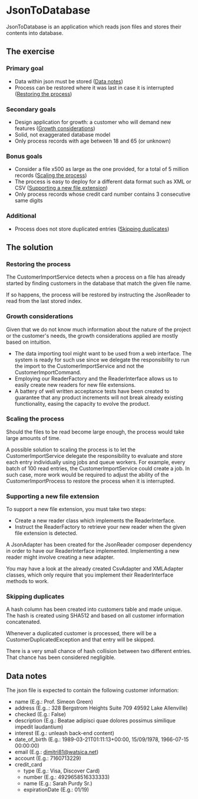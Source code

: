 # JsonToDatabase

JsonToDatabase is an application which reads json files and stores their contents into database.

## The exercise

### Primary goal

- Data within json must be stored ([Data notes](#data-notes))
- Process can be restored where it was last in case it is interrupted ([Restoring the process](#restoring-the-process))

### Secondary goals
- Design application for growth: a customer who will demand new features ([Growth considerations](#growth-considerations))
- Solid, not exaggerated database model
- Only process records with age between 18 and 65 (or unknown)

### Bonus goals
- Consider a file x500 as large as the one provided, for a total of 5 million records ([Scaling the process](#scaling-the-process))
- The process is easy to deploy for a different data format such as XML or CSV ([Supporting a new file extension](#supporting-a-new-file-extension))
- Only process records whose credit card number contains 3 consecutive same digits

### Additional
- Process does not store duplicated entries ([Skipping duplicates](#skipping-duplicates))

## The solution

### Restoring the process
The CustomerImportService detects when a process on a file has already started by finding customers in the database that match the given file name.

If so happens, the process will be restored by instructing the JsonReader to read from the last stored index.

### Growth considerations

Given that we do not know much information about the nature of the project or the customer's needs, the growth considerations applied are mostly based on intuition.

- The data importing tool might want to be used from a web interface. The system is ready for such use since we delegate the responsibility to run the import to the CustomerImportService and not the CustomerImportCommand.
- Employing our ReaderFactory and the ReaderInterface allows us to easily create new readers for new file extensions.
- A battery of well written acceptance tests have been created to guarantee that any product increments will not break already existing functionality, easing the capacity to evolve the product.

### Scaling the process

Should the files to be read become large enough, the process would take large amounts of time.

A possible solution to scaling the process is to let the CustomerImportService delegate the responsibility to evaluate and store each entry individually using jobs and queue workers. For example, every batch of 100 read entries, the CustomerImportService could create a job. In such case, more work would be required to adjust the ability of the CustomerImportProcess to restore the process when it is interrupted.

### Supporting a new file extension

To support a new file extension, you must take two steps:
- Create a new reader class which implements the ReaderInterface.
- Instruct the ReaderFactory to retrieve your new reader when the given file extension is detected.

A JsonAdapter has been created for the JsonReader composer dependency in order to have our ReaderInterface implemented. Implementing a new reader might involve creating a new adapter.

You may have a look at the already created CsvAdapter and XMLAdapter classes, which only require that you implement their ReaderInterface methods to work.

### Skipping duplicates

A hash column has been created into customers table and made unique. The hash is created using SHA512 and based on all customer information concatenated.

Whenever a duplicated customer is processed, there will be a CustomerDuplicatedException and that entry will be skipped.

There is a very small chance of hash collision between two different entries. That chance has been considered negligible.

## Data notes

The json file is expected to contain the following customer information:

- name (E.g.: Prof. Simeon Green)
- address (E.g..: 328 Bergstrom Heights Suite 709 49592 Lake Allenville)
- checked (E.g.: False)
- description (E.g.: Beatae adipisci quae dolores possimus similique impedit laudantium)
- interest (E.g.: unleash back-end content)
- date_of_birth (E.g.: 1989-03-21T01:11:13+00:00, 15\/09\/1978, 1966-07-15 00:00:00)
- email (E.g.: dimitri81@watsica.net)
- account (E.g.: 7160713229)
- credit_card
    - type (E.g.: Visa, Discover Card)
    - number (E.g.: 4929658516333333)
    - name (E.g.: Sarah Purdy Sr.)
    - expirationDate (E.g.: 01\/19)
